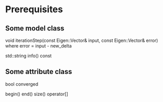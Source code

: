 # Prerequisites

## Some model class
void iterationStep(const Eigen::Vector& input, const Eigen::Vector& error)
where error = input - new_delta

std::string info() const

## Some attribute class
bool converged

begin()
end()
size()
operator[]